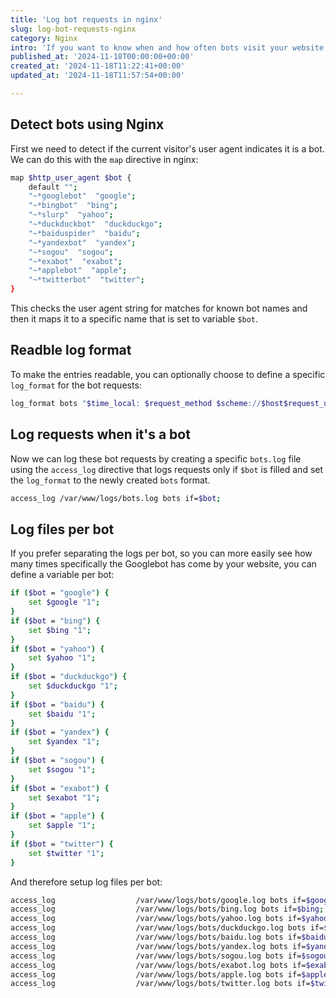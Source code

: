 ```yaml
---
title: 'Log bot requests in nginx'
slug: log-bot-requests-nginx
category: Nginx
intro: 'If you want to know when and how often bots visit your website, you can easily track this using the following configuration in Nginx.'
published_at: '2024-11-18T00:00:00+00:00'
created_at: '2024-11-18T11:22:41+00:00'
updated_at: '2024-11-18T11:57:54+00:00'

---
```

## Detect bots using Nginx

First we need to detect if the current visitor's user agent indicates it is a bot. We can do this with the `map` directive in nginx:

```bash
map $http_user_agent $bot {
    default "";
    "~*googlebot"  "google";
    "~*bingbot"  "bing";
    "~*slurp"  "yahoo";
    "~*duckduckbot"  "duckduckgo";
    "~*baiduspider"  "baidu";
    "~*yandexbot"  "yandex";
    "~*sogou"  "sogou";
    "~*exabot"  "exabot";
    "~*applebot"  "apple";
    "~*twitterbot"  "twitter";
}
```

This checks the user agent string for matches for known bot names and then it maps it to a specific name that is set to variable `$bot`.

## Readble log format

To make the entries readable, you can optionally choose to define a specific `log_format` for the bot requests:

```bash
log_format bots "$time_local: $request_method $scheme://$host$request_uri [$status] $bytes_sent @ $request_time ($http_referer)";
```

## Log requests when it's a bot

Now we can log these bot requests by creating a specific `bots.log` file using the `access_log` directive that logs requests only if `$bot` is filled and set the `log_format` to the newly created `bots` format.

```bash
access_log /var/www/logs/bots.log bots if=$bot;
```

## Log files per bot

If you prefer separating the logs per bot, so you can more easily see how many times specifically the Googlebot has come by your website, you can define a variable per bot:

```bash
if ($bot = "google") {
    set $google "1";
}
if ($bot = "bing") {
    set $bing "1";
}
if ($bot = "yahoo") {
    set $yahoo "1";
}
if ($bot = "duckduckgo") {
    set $duckduckgo "1";
}
if ($bot = "baidu") {
    set $baidu "1";
}
if ($bot = "yandex") {
    set $yandex "1";
}
if ($bot = "sogou") {
    set $sogou "1";
}
if ($bot = "exabot") {
    set $exabot "1";
}
if ($bot = "apple") {
    set $apple "1";
}
if ($bot = "twitter") {
    set $twitter "1";
}
```

And therefore setup log files per bot:

```bash
access_log                  /var/www/logs/bots/google.log bots if=$google;
access_log                  /var/www/logs/bots/bing.log bots if=$bing;
access_log                  /var/www/logs/bots/yahoo.log bots if=$yahoo;
access_log                  /var/www/logs/bots/duckduckgo.log bots if=$duckduckgo;
access_log                  /var/www/logs/bots/baidu.log bots if=$baidu;
access_log                  /var/www/logs/bots/yandex.log bots if=$yandex;
access_log                  /var/www/logs/bots/sogou.log bots if=$sogou;
access_log                  /var/www/logs/bots/exabot.log bots if=$exabot;
access_log                  /var/www/logs/bots/apple.log bots if=$apple;
access_log                  /var/www/logs/bots/twitter.log bots if=$twitter;
```